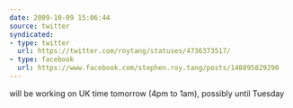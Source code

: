 ```yaml
---
date: 2009-10-09 15:06:44
source: twitter
syndicated:
- type: twitter
  url: https://twitter.com/roytang/statuses/4736373517/
- type: facebook
  url: https://www.facebook.com/stephen.roy.tang/posts/148895829290
---
```


will be working on UK time tomorrow (4pm to 1am), possibly until Tuesday
